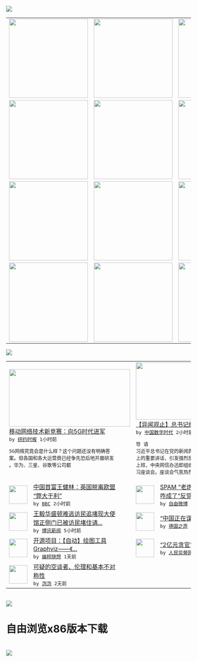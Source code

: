 

<a href="https://github.com/greatfire/z/raw/master/FreeBrowser.apk"><img src="https://raw.githubusercontent.com/greatfire/wiki/master/x/header.png" /></a><table><tr><td width="262" align="center" valign="center"><a href="https://github.com/greatfire/wiki/wiki/nyt" title="纽约时报中文网 国际纵览"><img src="https://raw.githubusercontent.com/greatfire/wiki/master/x/nyt_flag.png" width="215"/></a></td><td width="262" align="center" valign="center"><a href="https://github.com/greatfire/wiki/wiki/dw" title=""><img src="https://raw.githubusercontent.com/greatfire/wiki/master/x/dw_flag.png" width="215"/></a></td><td width="262" align="center" valign="center"><a href="https://github.com/greatfire/wiki/wiki/rmjd" title=""><img src="https://raw.githubusercontent.com/greatfire/wiki/master/x/rmjd_flag.png" width="215"/></a></td></tr><tr><td width="262" align="center" valign="center"><a href="https://github.com/paopaonetizen/website" title="泡泡 - 未经审查的互联网信息"><img src="https://raw.githubusercontent.com/greatfire/wiki/master/x/pp_flag.png" width="215"/></a></td><td width="262" align="center" valign="center"><a href="https://github.com/getlantern/mirror" title="以及自由微博和GreatFire.org官方中文论坛"><img src="https://raw.githubusercontent.com/greatfire/wiki/master/x/lantern_flag.png" width="215"/></a></td><td width="262" align="center" valign="center"><a href="https://github.com/cdtmirrors/m/" title=""><img src="https://raw.githubusercontent.com/greatfire/wiki/master/x/cdt_flag.png" width="215"/></a></td></tr><tr><td width="262" align="center" valign="center"><a href="https://github.com/program-think/blog" title="编程随想的博客"><img src="https://raw.githubusercontent.com/greatfire/wiki/master/x/pt_flag.png" width="215"/></a></td><td width="262" align="center" valign="center"><a href="https://github.com/greatfire/wiki/wiki/bbc" title=""><img src="https://raw.githubusercontent.com/greatfire/wiki/master/x/bbc_flag.png" width="215"/></a></td><td width="262" align="center" valign="center"><a href="https://github.com/freeweibo/s" title="自由微博 - 匿名和不受屏蔽的新浪微博搜索"><img src="https://raw.githubusercontent.com/greatfire/wiki/master/x/fw_flag.png" width="215"/></a></td></tr><tr><td width="262" align="center" valign="center"><a href="https://github.com/greatfire/wiki/wiki/google" title=""><img src="https://raw.githubusercontent.com/greatfire/wiki/master/x/google_flag.png" width="215"/></a></td><td width="262" align="center" valign="center"><a href="https://github.com/bxnews/boxun" title=""><img src="https://raw.githubusercontent.com/greatfire/wiki/master/x/bx_flag.png" width="215"/></a></td><td width="262" align="center" valign="center"><a href="https://github.com/greatfire/wiki/wiki/open-source" title="欢迎访问GreatFire.org开发者项目网站"><img src="https://raw.githubusercontent.com/greatfire/wiki/master/x/open-source_flag.png" width="215"/></a></td></tr></table><img src="https://raw.githubusercontent.com/greatfire/wiki/master/x/newsfeed text.png" /><table cols="4"><tr><td colspan="2" width="380"><a href="https://d3qlz4p8smvoli.cloudfront.net/technology/20160224/c24mobile/"><img src="http://static01.nyt.com/images/2016/02/22/business/mobilejump1/mobilejump1-articleLarge.jpg" width="330" height="156"/></a></br><a href="https://d3qlz4p8smvoli.cloudfront.net/technology/20160224/c24mobile/">移动网络技术新竞赛：向5G时代进军</a></br><kbd> by <a href="http://m.cn.nytimes.com/">纽约时报</a> 1小时前 </kbd></br><pre>5G网络究竟会是什么样？这个问题还没有明确答<br/>案。但各国和各大运营商已经争先恐后地开展研发<br/>。华为、三星、谷歌等公司都</pre></td><td colspan="2" width="380"><a href="https://chinadigitaltimes.net/chinese/2016/02/%E3%80%90%E5%BC%82%E9%97%BB%E8%A7%82%E6%AD%A2%E3%80%91%E6%80%BB%E4%B9%A6%E8%AE%B0%E7%BB%99%E6%88%91%E4%BB%AC%E6%96%B0%E9%97%BB%E5%AA%92%E4%BD%93%E6%92%91%E4%BA%86%E8%85%B0/"><img src="https://i1.wp.com/chinadigitaltimes.net/chinese/files/2016/02/64001UU2XF9.jpg?resize=522%2C310" width="330" height="156"/></a></br><a href="https://chinadigitaltimes.net/chinese/2016/02/%E3%80%90%E5%BC%82%E9%97%BB%E8%A7%82%E6%AD%A2%E3%80%91%E6%80%BB%E4%B9%A6%E8%AE%B0%E7%BB%99%E6%88%91%E4%BB%AC%E6%96%B0%E9%97%BB%E5%AA%92%E4%BD%93%E6%92%91%E4%BA%86%E8%85%B0/">【异闻观止】总书记给我们新闻媒体撑了腰</a></br><kbd> by <a href="http://chinadigitaltimes.net/chinese/">中国数字时代</a> 2小时前 </kbd></br><pre>导 语 习近平总书记在党的新闻舆论工作座谈会<br/>上的重要讲话，引发强烈反响和广泛热议。本周刚<br/>上班，中央网信办迅即组织总书记讲话精神传达学<br/>习座谈会。座谈会气氛热烈，各...</pre></td></tr><tr><td><img src="http://a.files.bbci.co.uk/worldservice/live/assets/images/2016/02/24/160224022048_wang_jianlin_144x81__nocredit.jpg" width="50" height="50"/></td><td width="280"><a href="http://www.bbc.com/zhongwen/simp/world/2016/02/160224_china_wangjianlin_uk">中国首富王健林：英国脱离欧盟<br/>“弊大于利”</a></br><kbd> by <a href="http://www.bbc.co.uk/zhongwen/simp">BBC</a> 2小时前 </kbd></td><td><img src="https://raw.githubusercontent.com/greatfire/wiki/master/x/fw_logo.png" width="50" height="50"/></td><td width="280"><a href="https://freeweibo.com/weibo/3945988953705861">SPAM “老炮儿”任志强 <br/>咋成了“反党”分子？ ...</a></br><kbd> by <a href="https://freeweibo.com/">自由微博</a> 2小时前 </kbd></td></tr><tr><td><img src="http://www.boxun.com/news/images/2016/02/201602240940intl1.jpg" width="50" height="50"/></td><td width="280"><a href="http://www.boxun.com/news/gb/intl/2016/02/201602240940.shtml">王毅华盛顿难逃访民追堵现大使<br/>馆正侧门已被访民堵住请...</a></br><kbd> by <a href="http://www.boxun.com">博讯新闻</a> 5小时前 </kbd></td><td><img src="http://www.dw.com/image/0,,18966951_302,00.jpg" width="50" height="50"/></td><td width="280"><a href="http://dw.com/p/1I0no?maca=chi-GK-text-greatfire-all-chinese-15625-xml-mrss">“中国正在谋求对东亚的控制”</a></br><kbd> by <a href="http://dw.de">德国之声</a> 8小时前 </kbd></td></tr><tr><td><img src="http://lh4.googleusercontent.com/fkVpNoNysQXG3Q9ZNUZPW6QwNcXa0Qu_aE0TSSHFIczPC7PLjPpu1QIOtbt04qBrTZAUlxDSvvekxE_pDQ2WDKbaufdDw0J0BDVg2WAHSA6DSBa_FnWmTAfxHyEJxxL5uSuxrkzLr48" width="50" height="50"/></td><td width="280"><a href="http://feedproxy.google.com/~r/programthink/~3/Efk8QUhZSS0/opensource-review-graphviz.html">开源项目：【自动】绘图工具 <br/>Graphviz——《...</a></br><kbd> by <a href="http://program-think.blogspot.com">编程随想</a> 1天前 </kbd></td><td><img src="http://www.rmjdw.com/uploads/allimg/160223/10101CB7-0.jpg" width="50" height="50"/></td><td width="280"><a href="http://www.rmjdw.com//fanfuqianshao/20160223/15516.html">“2亿元贪官”开罚单不手软 </a></br><kbd> by <a href="http://www.rmjdw.com/">人民监督网</a> 1天前 </kbd></td></tr><tr><td><img src="https://raw.githubusercontent.com/greatfire/wiki/master/x/pp_logo.png" width="50" height="50"/></td><td width="280"><a href="https://pao-pao.net/article/675">可疑的空谈者、伦理和基本不对<br/>称性</a></br><kbd> by <a href="https://pao-pao.net">泡泡</a> 2天前 </kbd></td></table></br><a href="https://github.com/greatfire/z/raw/master/FreeBrowser.apk"><img src="https://raw.githubusercontent.com/greatfire/wiki/master/x/download app.png" /></a><h1>自由浏览x86版本下载<h1><a href="https://github.com/greatfire/z/raw/master/FreeBrowser-x86.apk"><img src="https://raw.githubusercontent.com/greatfire/images/master/fb86.qr.png" /></a>